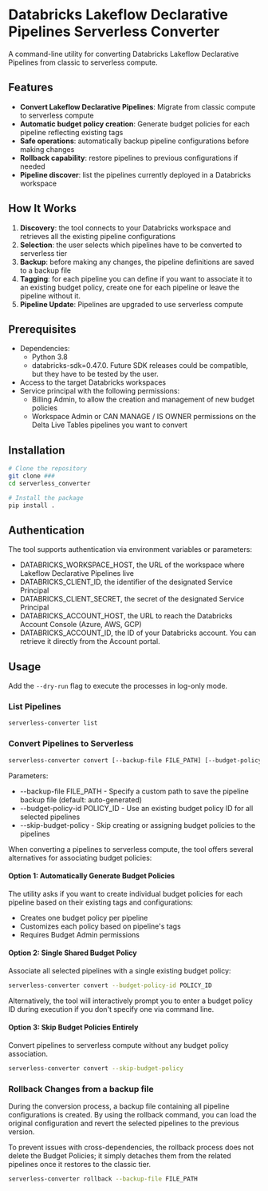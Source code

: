 # Databricks Lakeflow Declarative Pipelines Serverless Converter

A command-line utility for converting Databricks Lakeflow Declarative Pipelines from classic to serverless compute.

## Features

- **Convert Lakeflow Declarative Pipelines**: Migrate from classic compute to serverless compute
- **Automatic budget policy creation**: Generate budget policies for each pipeline reflecting existing tags
- **Safe operations**: automatically backup pipeline configurations before making changes
- **Rollback capability**: restore pipelines to previous configurations if needed
- **Pipeline discover**: list the pipelines currently deployed in a Databricks workspace

## How It Works

1. **Discovery**: the tool connects to your Databricks workspace and retrieves all the existing pipeline configurations
2. **Selection**: the user selects which pipelines have to be converted to serverless tier 
3. **Backup**: before making any changes, the pipeline definitions are saved to a backup file
4. **Tagging**: for each pipeline you can define if you want to associate it to an existing budget policy, create one for each pipeline or leave the pipeline without it.
5. **Pipeline Update**: Pipelines are upgraded to use serverless compute

## Prerequisites

- Dependencies:
  - Python 3.8
  - databricks-sdk=0.47.0. Future SDK releases could be compatible, but they have to be tested by the user.
- Access to the target Databricks workspaces
- Service principal with the following permissions:
  - Billing Admin, to allow the creation and management of new budget policies
  - Workspace Admin or CAN MANAGE / IS OWNER permissions on the Delta Live Tables pipelines you want to convert

## Installation

```bash
# Clone the repository
git clone ###
cd serverless_converter

# Install the package
pip install .
```

## Authentication

The tool supports authentication via environment variables or parameters:

- DATABRICKS_WORKSPACE_HOST, the URL of the workspace where Lakeflow Declarative Pipelines live
- DATABRICKS_CLIENT_ID, the identifier of the designated Service Principal
- DATABRICKS_CLIENT_SECRET, the secret of the designated Service Principal
- DATABRICKS_ACCOUNT_HOST, the URL to reach the Databricks Account Console (Azure, AWS, GCP)
- DATABRICKS_ACCOUNT_ID, the ID of your Databricks account. You can retrieve it directly from the Account portal.



## Usage

Add the ```--dry-run``` flag to execute the processes in log-only mode.

### List Pipelines

```bash
serverless-converter list
```

### Convert Pipelines to Serverless

```bash
serverless-converter convert [--backup-file FILE_PATH] [--budget-policy-id POLICY_ID] [--skip-budget-policy]
```
Parameters:
- --backup-file FILE_PATH - Specify a custom path to save the pipeline backup file (default: auto-generated)
- --budget-policy-id POLICY_ID - Use an existing budget policy ID for all selected pipelines
- --skip-budget-policy - Skip creating or assigning budget policies to the pipelines

When converting a pipelines to serverless compute, the tool offers several alternatives for associating budget policies:

#### Option 1: Automatically Generate Budget Policies
The utility asks if you want to create individual budget policies for each pipeline based on their existing tags and configurations:
- Creates one budget policy per pipeline
- Customizes each policy based on pipeline's tags
- Requires Budget Admin permissions


#### Option 2: Single Shared Budget Policy
Associate all selected pipelines with a single existing budget policy:

```bash
serverless-converter convert --budget-policy-id POLICY_ID
```
Alternatively, the tool will interactively prompt you to enter a budget policy ID during execution if you don't specify one via command line.

#### Option 3: Skip Budget Policies Entirely
Convert pipelines to serverless compute without any budget policy association.

```bash
serverless-converter convert --skip-budget-policy
```

### Rollback Changes from a backup file

During the conversion process, a backup file containing all pipeline configurations is created. By using the rollback command, you can load the original configuration and revert the selected pipelines to the previous version. 

To prevent issues with cross-dependencies, the rollback process does not delete the Budget Policies; it simply detaches them from the related pipelines once it restores to the classic tier.

```bash
serverless-converter rollback --backup-file FILE_PATH
```
